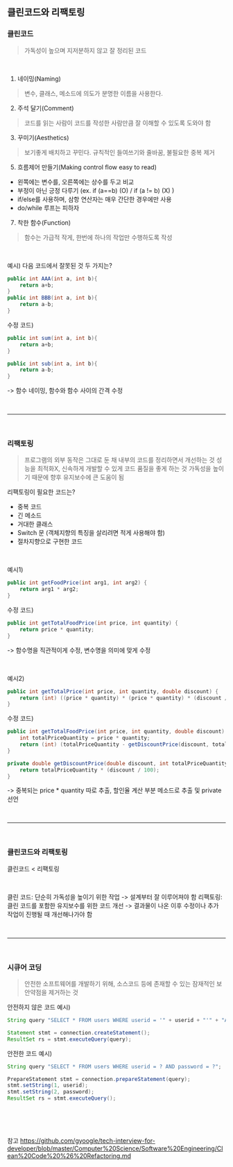 ## 클린코드와 리팩토링

### 클린코드
> 가독성이 높으며 지저분하지 않고 잘 정리된 코드

<br>

1. 네이밍(Naming)
> 변수, 클래스, 메소드에 의도가 분명한 이름을 사용한다.

2. 주석 달기(Comment)
> 코드를 읽는 사람이 코드를 작성한 사람만큼 잘 이해할 수 있도록 도와야 함

3. 꾸미기(Aesthetics)
> 보기좋게 배치하고 꾸민다. 규칙적인 들여쓰기와 줄바꿈, 불필요한 중복 제거

5. 흐름제어 만들기(Making control flow easy to read)
  - 왼쪽에는 변수를, 오른쪽에는 상수를 두고 비교
  - 부정이 아닌 긍정 다루기 (ex. if (a==b) (O) / if (a != b) (X) )
  - if/else를 사용하며, 삼항 연산자는 매우 간단한 경우에만 사용
  - do/while 루프는 피하자

7. 착한 함수(Function)
> 함수는 가급적 작게, 한번에 하나의 작업만 수행하도록 작성



<br>

예시) 다음 코드에서 잘못된 것 두 가지는?
```java
public int AAA(int a, int b){
    return a+b;
}
public int BBB(int a, int b){
    return a-b;
}
```
수정 코드)

```java
public int sum(int a, int b){
    return a+b;
}

public int sub(int a, int b){
    return a-b;
}
```

-> 함수 네이밍, 함수와 함수 사이의 간격 수정


<br>

---

<br>

### 리팩토링
> 프로그램의 외부 동작은 그대로 둔 채 내부의 코드를 정리하면서 개선하는 것
> 성능을 최적화X, 신속하게 개발할 수 있게 코드 품질을 좋게 하는 것
> 가독성을 높이기 때문에 향후 유지보수에 큰 도움이 됨


리팩토링이 필요한 코드는?
- 중복 코드
- 긴 메소드
- 거대한 클래스
- Switch 문 (객체지향의 특징을 살리려면 적게 사용해야 함)
- 절차지향으로 구현한 코드

<br>

예시1)

```java
public int getFoodPrice(int arg1, int arg2) {
    return arg1 * arg2;
}
```

수정 코드)

```java
public int getTotalFoodPrice(int price, int quantity) {
    return price * quantity;
}
```

-> 함수명을 직관적이게 수정, 변수명을 의미에 맞게 수정

<br>

예시2)

```java
public int getTotalPrice(int price, int quantity, double discount) {
    return (int) ((price * quantity) * (price * quantity) * (discount /100));
}
```

수정 코드)

```java
public int getTotalFoodPrice(int price, int quantity, double discount) {
	int totalPriceQuantity = price * quantity;
    return (int) (totalPriceQuantity - getDiscountPrice(discount, totalPriceQuantity))
}

private double getDiscountPrice(double discount, int totalPriceQuantity) {
    return totalPriceQuantity * (discount / 100);
}
```

-> 중복되는 price * quantity 따로 추출, 할인율 계산 부분 메소드로 추출 및 private 선언

<br>

---

<br>

### 클린코드와 리팩토링

클린코드 < 리팩토링

<br>

클린 코드: 단순히 가독성을 높이기 위한 작업 -> 설계부터 잘 이루어져야 함
리팩토링: 클린 코드를 포함한 유지보수를 위한 코드 개선 -> 결과물이 나온 이후 수정이나 추가 작업이 진행될 때 개선해나가야 함

<br>

---

<br>

### 시큐어 코딩
> 안전한 소프트웨어를 개발하기 위해, 소스코드 등에 존재할 수 있는 잠재적인 보안약점을 제거하는 것


안전하지 않은 코드 예시)
```java
String query "SELECT * FROM users WHERE userid = '" + userid + "'" + "AND password = '" + password + "'";

Statement stmt = connection.createStatement();
ResultSet rs = stmt.executeQuery(query);
```

안전한 코드 예시)
```java
String query "SELECT * FROM users WHERE userid = ? AND password = ?";

PrepareStatement stmt = connection.prepareStatement(query);
stmt.setString(1, userid);
stmt.setString(2, password);
ResultSet rs = stmt.executeQuery();
```


<br>
<br>
<br>

참고 https://github.com/gyoogle/tech-interview-for-developer/blob/master/Computer%20Science/Software%20Engineering/Clean%20Code%20%26%20Refactoring.md

